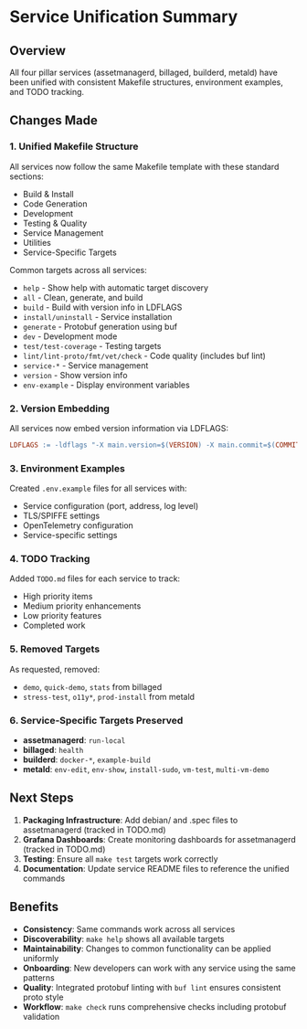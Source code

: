 # Service Unification Summary

## Overview

All four pillar services (assetmanagerd, billaged, builderd, metald) have been unified with consistent Makefile structures, environment examples, and TODO tracking.

## Changes Made

### 1. Unified Makefile Structure

All services now follow the same Makefile template with these standard sections:
- Build & Install
- Code Generation
- Development  
- Testing & Quality
- Service Management
- Utilities
- Service-Specific Targets

Common targets across all services:
- `help` - Show help with automatic target discovery
- `all` - Clean, generate, and build
- `build` - Build with version info in LDFLAGS
- `install/uninstall` - Service installation
- `generate` - Protobuf generation using buf
- `dev` - Development mode
- `test/test-coverage` - Testing targets
- `lint/lint-proto/fmt/vet/check` - Code quality (includes buf lint)
- `service-*` - Service management
- `version` - Show version info
- `env-example` - Display environment variables

### 2. Version Embedding

All services now embed version information via LDFLAGS:
```makefile
LDFLAGS := -ldflags "-X main.version=$(VERSION) -X main.commit=$(COMMIT) -X main.buildTime=$(BUILD_TIME)"
```

### 3. Environment Examples

Created `.env.example` files for all services with:
- Service configuration (port, address, log level)
- TLS/SPIFFE settings
- OpenTelemetry configuration
- Service-specific settings

### 4. TODO Tracking

Added `TODO.md` files for each service to track:
- High priority items
- Medium priority enhancements
- Low priority features
- Completed work

### 5. Removed Targets

As requested, removed:
- `demo`, `quick-demo`, `stats` from billaged
- `stress-test`, `o11y*`, `prod-install` from metald

### 6. Service-Specific Targets Preserved

- **assetmanagerd**: `run-local`
- **billaged**: `health`
- **builderd**: `docker-*`, `example-build`
- **metald**: `env-edit`, `env-show`, `install-sudo`, `vm-test`, `multi-vm-demo`

## Next Steps

1. **Packaging Infrastructure**: Add debian/ and .spec files to assetmanagerd (tracked in TODO.md)
2. **Grafana Dashboards**: Create monitoring dashboards for assetmanagerd (tracked in TODO.md)
3. **Testing**: Ensure all `make test` targets work correctly
4. **Documentation**: Update service README files to reference the unified commands

## Benefits

- **Consistency**: Same commands work across all services
- **Discoverability**: `make help` shows all available targets
- **Maintainability**: Changes to common functionality can be applied uniformly
- **Onboarding**: New developers can work with any service using the same patterns
- **Quality**: Integrated protobuf linting with `buf lint` ensures consistent proto style
- **Workflow**: `make check` runs comprehensive checks including protobuf validation